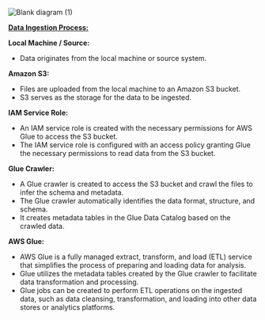 ![Blank diagram (1)](https://github.com/LakshmiLavanyaJavvadi/TS_AWS_Assignments/assets/136936999/d5a3d4cf-08a4-466d-8e50-95406a27af57)

<ins>**Data Ingestion Process:**</ins>

**Local Machine / Source:**
* Data originates from the local machine or source system.

**Amazon S3:**

* Files are uploaded from the local machine to an Amazon S3 bucket.
* S3 serves as the storage for the data to be ingested.

**IAM Service Role:**
* An IAM service role is created with the necessary permissions for AWS Glue to access the S3 bucket.
* The IAM service role is configured with an access policy granting Glue the necessary permissions to read data from the S3 bucket.

**Glue Crawler:**

* A Glue crawler is created to access the S3 bucket and crawl the files to infer the schema and metadata.
* The Glue crawler automatically identifies the data format, structure, and schema.
* It creates metadata tables in the Glue Data Catalog based on the crawled data.

**AWS Glue:**

* AWS Glue is a fully managed extract, transform, and load (ETL) service that simplifies the process of preparing and loading data for analysis.
* Glue utilizes the metadata tables created by the Glue crawler to facilitate data transformation and processing.
* Glue jobs can be created to perform ETL operations on the ingested data, such as data cleansing, transformation, and loading into other data stores or analytics platforms.
  
